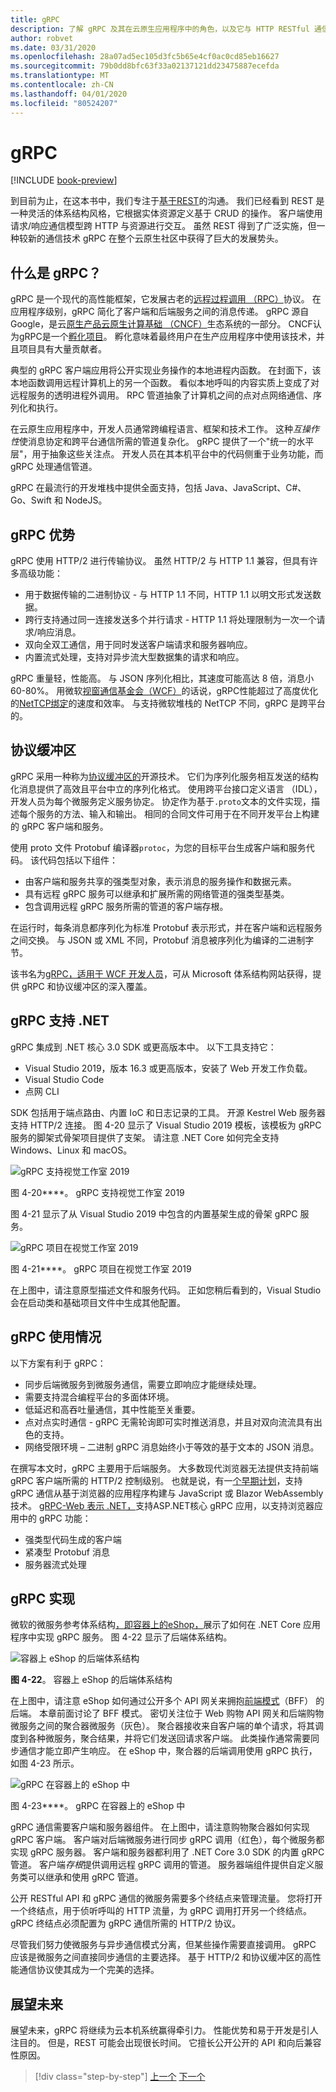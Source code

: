 ```yaml
---
title: gRPC
description: 了解 gRPC 及其在云原生应用程序中的角色，以及它与 HTTP RESTful 通信有何不同。
author: robvet
ms.date: 03/31/2020
ms.openlocfilehash: 28a07ad5ec105d3fc5b65e4cf0ac0cd85eb16627
ms.sourcegitcommit: 79b0dd8bfc63f33a02137121dd23475887ecefda
ms.translationtype: MT
ms.contentlocale: zh-CN
ms.lasthandoff: 04/01/2020
ms.locfileid: "80524207"
---
```

# <a name="grpc"></a>gRPC

[!INCLUDE [book-preview](../../../includes/book-preview.md)]

到目前为止，在这本书中，我们专注于[基于REST](https://docs.microsoft.com/azure/architecture/best-practices/api-design)的沟通。 我们已经看到 REST 是一种灵活的体系结构风格，它根据实体资源定义基于 CRUD 的操作。 客户端使用请求/响应通信模型跨 HTTP 与资源进行交互。 虽然 REST 得到了广泛实施，但一种较新的通信技术 gRPC 在整个云原生社区中获得了巨大的发展势头。

## <a name="what-is-grpc"></a>什么是 gRPC？

gRPC 是一个现代的高性能框架，它发展古老的[远程过程调用 （RPC）](https://en.wikipedia.org/wiki/Remote_procedure_call)协议。 在应用程序级别，gRPC 简化了客户端和后端服务之间的消息传递。 gRPC 源自 Google，是云[原生产品云原生计算基础 （CNCF）](https://www.cncf.io/)生态系统的一部分。 CNCF认为gRPC是一个[孵化项目](https://github.com/cncf/toc/blob/master/process/graduation_criteria.adoc)。 孵化意味着最终用户在生产应用程序中使用该技术，并且项目具有大量贡献者。

典型的 gRPC 客户端应用将公开实现业务操作的本地进程内函数。 在封面下，该本地函数调用远程计算机上的另一个函数。 看似本地呼叫的内容实质上变成了对远程服务的透明进程外调用。 RPC 管道抽象了计算机之间的点对点网络通信、序列化和执行。

在云原生应用程序中，开发人员通常跨编程语言、框架和技术工作。 这种*互操作性*使消息协定和跨平台通信所需的管道复杂化。  gRPC 提供了一个"统一的水平层"，用于抽象这些关注点。 开发人员在其本机平台中的代码侧重于业务功能，而 gRPC 处理通信管道。

gRPC 在最流行的开发堆栈中提供全面支持，包括 Java、JavaScript、C#、Go、Swift 和 NodeJS。

## <a name="grpc-benefits"></a>gRPC 优势

gRPC 使用 HTTP/2 进行传输协议。 虽然 HTTP/2 与 HTTP 1.1 兼容，但具有许多高级功能：

- 用于数据传输的二进制协议 - 与 HTTP 1.1 不同，HTTP 1.1 以明文形式发送数据。
- 跨行支持通过同一连接发送多个并行请求 - HTTP 1.1 将处理限制为一次一个请求/响应消息。
- 双向全双工通信，用于同时发送客户端请求和服务器响应。
- 内置流式处理，支持对异步流大型数据集的请求和响应。

gRPC 重量轻，性能高。 与 JSON 序列化相比，其速度可能高达 8 倍，消息小 60-80%。 用微软[视窗通信基金会（WCF）](https://docs.microsoft.com/dotnet/framework/wcf/whats-wcf)的话说，gRPC性能超过了高度优化的[NetTCP绑定](https://docs.microsoft.com/dotnet/api/system.servicemodel.nettcpbinding?view=netframework-4.8)的速度和效率。 与支持微软堆栈的 NetTCP 不同，gRPC 是跨平台的。

## <a name="protocol-buffers"></a>协议缓冲区

gRPC 采用一种称为[协议缓冲区的](https://developers.google.com/protocol-buffers/docs/overview)开源技术。 它们为序列化服务相互发送的结构化消息提供了高效且平台中立的序列化格式。 使用跨平台接口定义语言 （IDL），开发人员为每个微服务定义服务协定。 协定作为基于`.proto`文本的文件实现，描述每个服务的方法、输入和输出。 相同的合同文件可用于在不同开发平台上构建的 gRPC 客户端和服务。

使用 proto 文件 Protobuf 编译器`protoc`，为您的目标平台生成客户端和服务代码。 该代码包括以下组件：

- 由客户端和服务共享的强类型对象，表示消息的服务操作和数据元素。
- 具有远程 gRPC 服务可以继承和扩展所需的网络管道的强类型基类。
- 包含调用远程 gRPC 服务所需的管道的客户端存根。

在运行时，每条消息都序列化为标准 Protobuf 表示形式，并在客户端和远程服务之间交换。 与 JSON 或 XML 不同，Protobuf 消息被序列化为编译的二进制字节。

该书名为[gRPC，适用于 WCF 开发人员](https://docs.microsoft.com/dotnet/architecture/grpc-for-wcf-developers/)，可从 Microsoft 体系结构网站获得，提供 gRPC 和协议缓冲区的深入覆盖。

## <a name="grpc-support-in-net"></a>gRPC 支持 .NET

gRPC 集成到 .NET 核心 3.0 SDK 或更高版本中。 以下工具支持它：

- Visual Studio 2019，版本 16.3 或更高版本，安装了 Web 开发工作负载。
- Visual Studio Code
- 点网 CLI

SDK 包括用于端点路由、内置 IoC 和日志记录的工具。 开源 Kestrel Web 服务器支持 HTTP/2 连接。 图 4-20 显示了 Visual Studio 2019 模板，该模板为 gRPC 服务的脚架式骨架项目提供了支架。 请注意 .NET Core 如何完全支持 Windows、Linux 和 macOS。

![gRPC 支持视觉工作室 2019](./media/visual-studio-2019-grpc-template.png)

图 4-20****。 gRPC 支持视觉工作室 2019
  
图 4-21 显示了从 Visual Studio 2019 中包含的内置基架生成的骨架 gRPC 服务。  

![gRPC 项目在视觉工作室 2019](./media/grpc-project.png  )

图 4-21****。 gRPC 项目在视觉工作室 2019

在上图中，请注意原型描述文件和服务代码。 正如您稍后看到的，Visual Studio 会在启动类和基础项目文件中生成其他配置。

## <a name="grpc-usage"></a>gRPC 使用情况

以下方案有利于 gRPC：

- 同步后端微服务到微服务通信，需要立即响应才能继续处理。
- 需要支持混合编程平台的多面体环境。
- 低延迟和高吞吐量通信，其中性能至关重要。
- 点对点实时通信 - gRPC 无需轮询即可实时推送消息，并且对双向流流具有出色的支持。
- 网络受限环境 – 二进制 gRPC 消息始终小于等效的基于文本的 JSON 消息。

在撰写本文时，gRPC 主要用于后端服务。 大多数现代浏览器无法提供支持前端 gRPC 客户端所需的 HTTP/2 控制级别。 也就是说，有一[个早期计划](https://devblogs.microsoft.com/aspnet/grpc-web-experiment/)，支持 gRPC 通信从基于浏览器的应用程序构建与 JavaScript 或 Blazor WebAssembly 技术。 [gRPC-Web 表示 .NET，](https://github.com/grpc/grpc/blob/master/doc/PROTOCOL-WEB.md)支持ASP.NET核心 gRPC 应用，以支持浏览器应用中的 gRPC 功能：

- 强类型代码生成的客户端
- 紧凑型 Protobuf 消息
- 服务器流式处理

## <a name="grpc-implementation"></a>gRPC 实现

微软的微服务参考体系结构[，即容器上的eShop，](https://github.com/dotnet-architecture/eShopOnContainers)展示了如何在 .NET Core 应用程序中实现 gRPC 服务。 图 4-22 显示了后端体系结构。

![容器上 eShop 的后端体系结构](./media/eshop-with-aggregators.png)

**图 4-22**。 容器上 eShop 的后端体系结构

在上图中，请注意 eShop 如何通过公开多个 API 网关来拥抱[前端模式](https://docs.microsoft.com/azure/architecture/patterns/backends-for-frontends)（BFF） 的后端。 本章前面讨论了 BFF 模式。 密切关注位于 Web 购物 API 网关和后端购物微服务之间的聚合器微服务（灰色）。 聚合器接收来自客户端的单个请求，将其调度到各种微服务，聚合结果，并将它们发送回请求客户端。 此类操作通常需要同步通信才能立即产生响应。 在 eShop 中，聚合器的后端调用使用 gRPC 执行，如图 4-23 所示。

![gRPC 在容器上的 eShop 中](./media/grpc-implementation.png)

图 4-23****。 gRPC 在容器上的 eShop 中

gRPC 通信需要客户端和服务器组件。 在上图中，请注意购物聚合器如何实现 gRPC 客户端。 客户端对后端微服务进行同步 gRPC 调用（红色），每个微服务都实现 gRPC 服务器。 客户端和服务器都利用了 .NET Core 3.0 SDK 的内置 gRPC 管道。 客户端*存根*提供调用远程 gRPC 调用的管道。 服务器端组件提供自定义服务类可以继承和使用 gRPC 管道。

公开 RESTful API 和 gRPC 通信的微服务需要多个终结点来管理流量。 您将打开一个终结点，用于侦听呼叫的 HTTP 流量，为 gRPC 调用打开另一个终结点。 gRPC 终结点必须配置为 gRPC 通信所需的 HTTP/2 协议。

尽管我们努力使微服务与异步通信模式分离，但某些操作需要直接调用。 gRPC 应该是微服务之间直接同步通信的主要选择。 基于 HTTP/2 和协议缓冲区的高性能通信协议使其成为一个完美的选择。

## <a name="looking-ahead"></a>展望未来

展望未来，gRPC 将继续为云本机系统赢得牵引力。 性能优势和易于开发是引人注目的。 但是，REST 可能会出现很长时间。 它擅长公开公开的 API 和向后兼容性原因。

>[!div class="step-by-step"]
>[上一个](service-to-service-communication.md)
>[下一个](service-mesh-communication-infrastructure.md)
